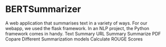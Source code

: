 # BERTSummarizer
A web application that summarises text in a variety of ways. 
For our webapp, we used the flask framework. 
In an NLP project, the Python framework comes in handy. 
Text Summary
URL Summary
Summarize PDF
Copare Different Summarization models
Calculate ROUGE Scores

